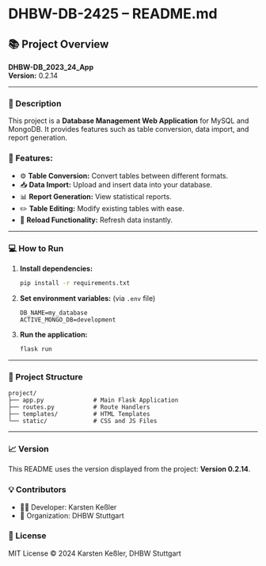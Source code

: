 # DHBW-DB-2425 – README.md

## 📚 Project Overview  
**DHBW-DB_2023_24_App**  
**Version:** 0.2.14  

---
### 📝 Description
This project is a **Database Management Web Application** for MySQL and MongoDB. It provides features such as table conversion, data import, and report generation.

### 🚀 Features:
- ⚙️ **Table Conversion:** Convert tables between different formats.
- 📥 **Data Import:** Upload and insert data into your database.
- 📊 **Report Generation:** View statistical reports.
- ✏️ **Table Editing:** Modify existing tables with ease.
- 🔄 **Reload Functionality:** Refresh data instantly.

---
### 💻 How to Run
1. **Install dependencies:**  
   ```bash
   pip install -r requirements.txt
   ```
2. **Set environment variables:** (via `.env` file)
   ```env
   DB_NAME=my_database
   ACTIVE_MONGO_DB=development
   ```
3. **Run the application:**  
   ```bash
   flask run
   ```

---
### 📂 Project Structure
```
project/
├── app.py              # Main Flask Application
├── routes.py           # Route Handlers
├── templates/          # HTML Templates
└── static/             # CSS and JS Files
```

---
### 📈 Version
This README uses the version displayed from the project: **Version 0.2.14**.

### 💡 Contributors
- 🧑‍💻 Developer: Karsten Keßler
- 🏫 Organization: DHBW Stuttgart

### 📜 License
MIT License © 2024 Karsten Keßler, DHBW Stuttgart



